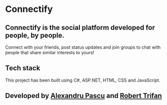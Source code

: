 # Connectify

## Connectify is the social platform developed for people, by people.
Connect with your friends, post status updates and join groups to chat with people that share similar interests to yours!

## Tech stack
This project has been built using C#, ASP.NET, HTML, CSS and JavaScript.

## Developed by [Alexandru Pascu](https://github.com/AlexPascu001) and [Robert Trifan](https://github.com/trifangrobert)
